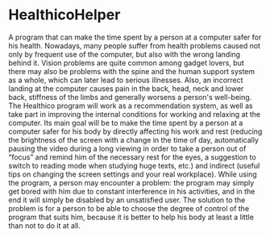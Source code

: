 # HealthicoHelper
A program that can make the time spent by a person at a computer safer for his health.
Nowadays, many people suffer from health problems caused not only by frequent use of the computer, but also with the wrong landing behind it. Vision problems are quite common among gadget lovers, but there may also be problems with the spine and the human support system as a whole, which can later lead to serious illnesses. Also, an incorrect landing at the computer causes pain in the back, head, neck and lower back, stiffness of the limbs and generally worsens a person's well-being. The Healthico program will work as a recommendation system, as well as take part in improving the internal conditions for working and relaxing at the computer. 
Its main goal will be to make the time spent by a person at a computer safer for his body by directly affecting his work and rest (reducing the brightness of the screen with a change in the time of day, automatically pausing the video during a long viewing in order to take a person out of “focus” and remind him of the necessary rest for the eyes, a suggestion to switch to reading mode when studying huge texts, etc.) and indirect (useful tips on changing the screen settings and your real workplace).
While using the program, a person may encounter a problem: the program may simply get bored with him due to constant interference in his activities, and in the end it will simply be disabled by an unsatisfied user. The solution to the problem is for a person to be able to choose the degree of control of the program that suits him, because it is better to help his body at least a little than not to do it at all.
